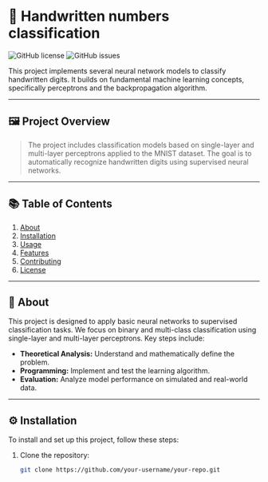 # 🧠 Handwritten numbers classification

![GitHub license](https://img.shields.io/github/license/your-username/your-repo)
![GitHub issues](https://img.shields.io/github/issues/your-username/your-repo)

This project implements several neural network models to classify handwritten digits. It builds on fundamental machine learning concepts, specifically perceptrons and the backpropagation algorithm.

---

## 🖼️ Project Overview

> The project includes classification models based on single-layer and multi-layer perceptrons applied to the MNIST dataset. The goal is to automatically recognize handwritten digits using supervised neural networks.

---

## 📚 Table of Contents

1. [About](#about)
2. [Installation](#installation)
3. [Usage](#usage)
4. [Features](#features)
5. [Contributing](#contributing)
6. [License](#license)

---

## 🌟 About

This project is designed to apply basic neural networks to supervised classification tasks. We focus on binary and multi-class classification using single-layer and multi-layer perceptrons. Key steps include:
- **Theoretical Analysis:** Understand and mathematically define the problem.
- **Programming:** Implement and test the learning algorithm.
- **Evaluation:** Analyze model performance on simulated and real-world data.

---

## ⚙️ Installation

To install and set up this project, follow these steps:

1. Clone the repository:
   ```bash
   git clone https://github.com/your-username/your-repo.git
